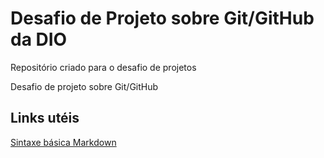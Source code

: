 #  Desafio de Projeto sobre Git/GitHub da DIO
Repositório criado para o desafio de projetos

Desafio de projeto sobre Git/GitHub

## Links utéis
[Sintaxe básica Markdown](https://www.markdownguide.org/getting-started/)


